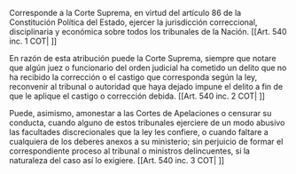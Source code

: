 Corresponde a la Corte Suprema, en virtud del artículo 86 de la Constitución Política del Estado, ejercer la jurisdicción correccional, disciplinaria y económica sobre todos los tribunales de la Nación. [[Art. 540 inc. 1 COT| ]]

En razón de esta atribución puede la Corte Suprema, siempre que notare que algún juez o funcionario del orden judicial ha cometido un delito que no ha recibido la corrección o el castigo que corresponda según la ley, reconvenir al tribunal o autoridad que haya dejado impune el delito a fin de que le aplique el castigo o corrección debida. [[Art. 540 inc. 2 COT| ]]

Puede, asimismo, amonestar a las Cortes de Apelaciones o censurar su conducta, cuando alguno de estos tribunales ejerciere de un modo abusivo las facultades discrecionales que la ley les confiere, o cuando faltare a cualquiera de los deberes anexos a su ministerio; sin perjuicio de formar el correspondiente proceso al tribunal o ministros delincuentes, si la naturaleza del caso así lo exigiere. [[Art. 540 inc. 3 COT| ]]